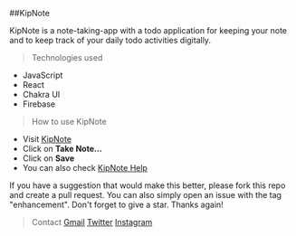 ##KipNote

KipNote is a note-taking-app with a todo application for keeping your note and to keep track of your daily todo activities digitally.

> Technologies used
- JavaScript
- React
- Chakra UI
- Firebase

> How to use KipNote
- Visit [KipNote](KipNote.netlify.app)
- Click on **Take Note...**
- Click on **Save**
- You can also check [KipNote Help](KipNote.netlify.app/help)

If you have a suggestion that would make this better, please fork this repo and create a pull request. You can also simply open an issue with the tag "enhancement". Don't forget to give a star. Thanks again!

> Contact
[Gmail](mailto:mkinggrafix@gmail.com) 
[Twitter](https://twitter.com/codeboyfriend)
[Instagram](https://instagram.com/codeboyfriend)